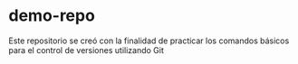  # demo-repo
Este repositorio se creó con la finalidad de practicar los comandos básicos para el control de versiones utilizando Git

